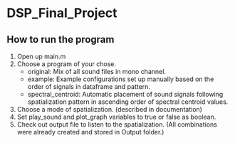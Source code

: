 # DSP_Final_Project

## How to run the program

1) Open up main.m
2) Choose a program of your chose.
	- original: Mix of all sound files in mono channel.
	- example: Example configurations set up manually based on the order of signals in dataframe and pattern.
	- spectral_centroid: Automatic placement of sound signals following spatialization pattern in ascending order of spectral centroid values. 
3) Choose a mode of spatialization. (described in documentation)
4) Set play_sound and  plot_graph variables to true or false as boolean.
5) Check out output file to listen to the spatialization. (All combinations were already created and stored in Output folder.)